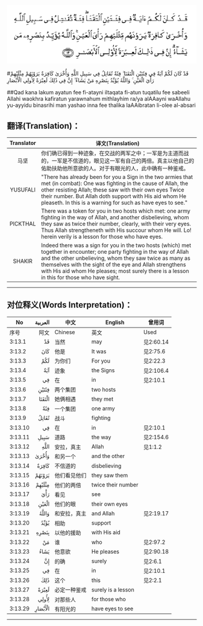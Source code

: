 ![003:013](images/003_013.gif)

#قَدْ كَانَ لَكُمْ آيَةٌ فِي فِئَتَيْنِ الْتَقَتَا ۖ فِئَةٌ تُقَاتِلُ فِي سَبِيلِ اللَّهِ وَأُخْرَىٰ كَافِرَةٌ يَرَوْنَهُمْ مِثْلَيْهِمْ رَأْيَ الْعَيْنِ ۚ وَاللَّهُ يُؤَيِّدُ بِنَصْرِهِ مَنْ يَشَاءُ ۗ إِنَّ فِي ذَٰلِكَ لَعِبْرَةً لِأُولِي الْأَبْصَارِ 

##Qad kana lakum ayatun fee fi-atayni iltaqata fi-atun tuqatilu fee sabeeli Allahi waokhra kafiratun yarawnahum mithlayhim ra/ya alAAayni waAllahu yu-ayyidu binasrihi man yashao inna fee thalika laAAibratan li-olee al-absari 

## 翻译(Translation)：

| Translator | 译文(Translation)                                            |
| :--------: | ------------------------------------------------------------ |
|    马坚    | 你们确已得到一种迹象，在交战的两军之中；一军是为主道而战的，一军是不信道的，眼见这一军有自己的两倍。真主以他自己的佑助扶助他所意欲的人。对于有眼光的人，此中确有一种鉴戒。 |
|  YUSUFALI  | "There has already been for you a Sign in the two armies that met (in combat): One was fighting in the cause of Allah, the other resisting Allah; these saw with their own eyes Twice their number. But Allah doth support with His aid whom He pleaseth. In this is a warning for such as have eyes to see." |
|  PICKTHAL  | There was a token for you in two hosts which met: one army fighting in the way of Allah, and another disbelieving, whom they saw as twice their number, clearly, with their very eyes. Thus Allah strengtheneth with His succour whom He will. Lo! herein verily is a lesson for those who have eyes. |
|   SHAKIR   | Indeed there was a sign for you in the two hosts (which) met together in encounter; one party fighting in the way of Allah and the other unbelieving, whom they saw twice as many as themselves with the sight of the eye and Allah strengthens with His aid whom He pleases; most surely there is a lesson in this for those who have sight. |

---

## 对位释义(Words Interpretation)：

| No   | العربية | 中文    | English | 曾用词 |
| ---- | ------: | ------- | ------- | ------ |
| 序号 |    阿文 | Chinese | 英文    | Used   |
| 3:13.1  | قَدْ      | 当然               | may                | 见2:60.14 |
| 3:13.2  | كَانَ     | 他是               | It was             | 见2:75.6  |
| 3:13.3  | لَكُمْ     | 为你们             | For you            | 见2:22.3  |
| 3:13.4  | آيَةٌ     | 迹象               | the Signs          | 见2:106.4 |
| 3:13.5  | فِي      | 在                 | in                 | 见2:10.1  |
| 3:13.6  | فِئَتَيْنِ   | 两个集团           | two hosts          |           |
| 3:13.7  | الْتَقَتَا  | 她俩相遇           | they met           |           |
| 3:13.8  | فِئَةٌ     | 一个集团           | one army           |           |
| 3:13.9  | تُقَاتِلُ   | 战斗               | fighting           |           |
| 3:13.10 | فِي      | 在                 | in                 | 见2:10.1  |
| 3:13.11 | سَبِيلِ    | 道路               | the way            | 见2:154.6 |
| 3:13.12 | اللَّهِ    | 安拉，真主         | Allah              | 见1:1.2   |
| 3:13.13 | وَأُخْرَىٰ   | 和另一个           | and the other      |           |
| 3:13.14 | كَافِرَةٌ   | 不信道的           | disbelieving       |           |
| 3:13.15 | يَرَوْنَهُمْ  | 他们看见他们       | they saw them      |           |
| 3:13.16 | مِثْلَيْهِمْ  | 他们的两倍         | twice their number |           |
| 3:13.17 | رَأْيَ     | 看见               | see                |           |
| 3:13.18 | الْعَيْنِ   | 他们的眼           | their own eyes     |           |
| 3:13.19 | وَاللَّهُ   | 和安拉，真主       | and Allah          | 见2:19.17 |
| 3:13.20 | يُؤَيِّدُ    | 相助               | support            |           |
| 3:13.21 | بِنَصْرِهِ   | 以他的援助         | with His aid       |           |
| 3:13.22 | مَنْ      | 谁                 | who                | 见2:97.2  |
| 3:13.23 | يَشَاءُ    | 他意欲             | He pleases         | 见2:90.18 |
| 3:13.24 | إِنَّ      | 的确               | surely             | 见2:6.1   |
| 3:13.25 | فِي      | 在                 | in                 | 见2:10.1  |
| 3:13.26 | ذَٰلِكَ     | 这个         | this               | 见2:2.1   |
| 3:13.27 | لَعِبْرَةً   | 必定一种鉴戒       | surely is a lesson |           |
| 3:13.28 | لِأُولِي   | 对那些人           | for those who      |           |
| 3:13.29 | الْأَبْصَارِ | 有阳光的           | have eyes to see   |           |

---
